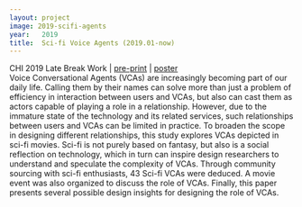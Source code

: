 ```yaml
---
layout: project
image: 2019-scifi-agents
year:   2019
title:  Sci-fi Voice Agents (2019.01-now)
---
```


<div class="metadata">CHI 2019 Late Break Work | <a href="/projects/CHI19EA-Cheng.pdf">pre-print</a> | <a href="/projects/CHI19EA-poster.pdf">poster</a></div>
Voice Conversational Agents (VCAs) are increasingly becoming part of our daily life. Calling them by their names can solve more than just a problem of efficiency in interaction between users and VCAs, but also can cast them as actors capable of playing a role in a relationship. However, due to the immature state of the technology and its related services, such relationships between users and VCAs can be limited in practice. To broaden the scope in designing different relationships, this study explores VCAs depicted in sci-fi movies. Sci-fi is not purely based on fantasy, but also is a social reflection on technology, which in turn can inspire design researchers to understand and speculate the complexity of VCAs. Through community sourcing with sci-fi enthusiasts, 43 Sci-fi VCAs were deduced. A movie event was also organized to discuss the role of VCAs. Finally, this paper presents several possible design insights for designing the role of VCAs.
